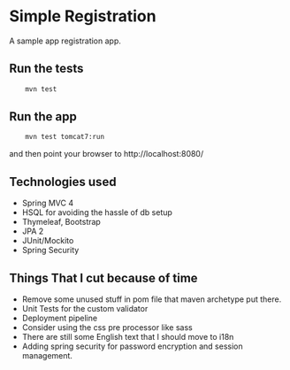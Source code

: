Simple Registration
===================
A sample app registration app.

Run the tests
----------------

```bash
	mvn test
```

Run the app
-------------------

```bash
	mvn test tomcat7:run
```
and then point your browser to http://localhost:8080/

Technologies used
-----------------
* Spring MVC 4
* HSQL for avoiding the hassle of db setup
* Thymeleaf, Bootstrap
* JPA 2
* JUnit/Mockito
* Spring Security


Things That I cut because of time
---------------------------------
* Remove some unused stuff in pom file that maven archetype put there.
* Unit Tests for the custom validator
* Deployment pipeline
* Consider using the css pre processor like sass
* There are still some English text that I should move to i18n
* Adding spring security for password encryption and session management.
